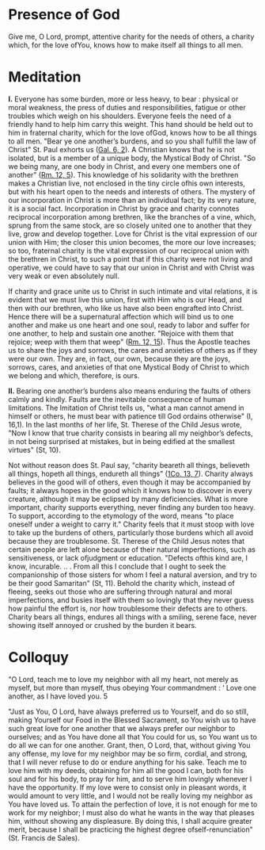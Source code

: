# Presence of God

Give me, O Lord, prompt, attentive charity for the needs of others, a charity which, for the love ofYou, knows how to make itself all things to all men.

# Meditation

**I.** Everyone has some burden, more or less heavy, to bear : physical or moral weakness, the press of duties and responsibilities, fatigue or other troubles which weigh on his shoulders. Everyone feels the need of a friendly hand to help him carry this weight. This hand should be held out to him in fraternal charity, which for the love ofGod, knows how to be all things to all men. "Bear ye one another’s burdens, and so you shall fulfill the law of Christ" St. Paul exhorts us ([Gal. 6, 2](https://vulgata.online/bible/Gal.6?ed=DR2&vfn=DR2.Gal.6.2:vs)). A Christian knows that he is not isolated, but is a member of a unique body, the Mystical Body of Christ. "So we being many, are one body in Christ, and every one members one of another" ([Rm. 12, 5](https://vulgata.online/bible/Rm.12?ed=DR2&vfn=DR2.Rm.12.5:vs)). This knowledge of his solidarity with the brethren makes a Christian live, not enclosed in the tiny circle ofhis own interests, but with his heart open to the needs and interests of others. The mystery of our incorporation in Christ is more than an individual fact; by its very nature, it is a social fact. Incorporation in Christ by grace and charity connotes reciprocal incorporation among brethren, like the branches of a vine, which, sprung from the same stock, are so closely united one to another that they live, grow and develop together. Love for Christ is the vital expression of our union with Him; the closer this union becomes, the more our love increases; so too, fraternal charity is the vital expression of our reciprocal union with the brethren in Christ, to such a point that if this charity were not living and operative, we could have to say that our union in Christ and with Christ was very weak or even absolutely null.

If charity and grace unite us to Christ in such intimate and vital relations, it is evident that we must live this union, first with Him who is our Head, and then with our brethren, who like us have also been engrafted into Christ. Hence there will be a supernatural affection which will bind us to one another and make us one heart and one soul, ready to labor and suffer for one another, to help and sustain one another. "Rejoice with them that rejoice; weep with them that weep" ([Rm. 12, 15](https://vulgata.online/bible/Rm.12?ed=DR2&vfn=DR2.Rm.12.15:vs)). Thus the Apostle teaches us to share the joys and sorrows, the cares and anxieties of others as if they were our own. They are, in fact, our own, because they are the joys, sorrows, cares, and anxieties of that one Mystical Body of Christ to which we belong and which, therefore, is ours.

**II.** Bearing one another’s burdens also means enduring the faults of others calmly and kindly. Faults are the inevitable consequence of human limitations. The Imitation of Christ tells us, "what a man cannot amend in himself or others, he must bear with patience till God ordains otherwise" (I, 16,1). In the last months of her life, St. Therese of the Child Jesus wrote, "Now I know that true charity consists in bearing all my neighbor’s defects, in not being surprised at mistakes, but in being edified at the smallest virtues" (St, 10).

Not without reason does St. Paul say, "charity beareth all things, believeth all things, hopeth all things, endureth all things" ([1Co. 13, 7](https://vulgata.online/bible/1Co.13?ed=DR2&vfn=DR2.1Co.13.7:vs)). Charity always believes in the good will of others, even though it may be accompanied by faults; it always hopes in the good which it knows how to discover in every creature, although it may be eclipsed by many deficiencies. What is more important, charity supports everything, never finding any burden too heavy. To support, according to the etymology of the word, means "to place oneself under a weight to carry it." Charity feels that it must stoop with love to take up the burdens of others, particularly those burdens which all avoid because they are troublesome. St. Therese of the Child Jesus notes that certain people are left alone because of their natural imperfections, such as sensitiveness, or lack ofjudgment or education. "Defects ofthis kind are, I know, incurable. .. . From all this I conclude that I ought to seek the companionship of those sisters for whom I feel a natural aversion, and try to be their good Samaritan" (St, 11). Behold the charity which, instead of fleeing, seeks out those who are suffering through natural and moral imperfections, and busies itself with them so lovingly that they never guess how painful the effort is, nor how troublesome their defects are to others. Charity bears all things, endures all things with a smiling, serene face, never showing itself annoyed or crushed by the burden it bears.

# Colloquy

"O Lord, teach me to love my neighbor with all my heart, not merely as myself, but more than myself, thus obeying Your commandment : ‘ Love one another, as I have loved you. 5

"Just as You, O Lord, have always preferred us to Yourself, and do so still, making Yourself our Food in the Blessed Sacrament, so You wish us to have such great love for one another that we always prefer our neighbor to ourselves; and as You have done all that You could for us, so You want us to do all we can for one another. Grant, then, O Lord, that, without giving You any offense, my love for my neighbor may be so firm, cordial, and strong, that I will never refuse to do or endure anything for his sake. Teach me to love him with my deeds, obtaining for him all the good I can, both for his soul and for his body, to pray for him, and to serve him lovingly whenever I have the opportunity. If my love were to consist only in pleasant words, it would amount to very little, and I would not be really loving my neighbor as You have loved us. To attain the perfection of love, it is not enough for me to work for my neighbor; I must also do what he wants in the way that pleases him, without showing any displeasure. By doing this, I shall acquire greater merit, because I shall be practicing the highest degree ofself-renunciation" (St. Francis de Sales).
